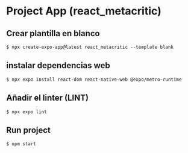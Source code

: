 # Project App (react_metacritic)

## Crear plantilla en blanco
    $ npx create-expo-app@latest react_metacritic --template blank

## instalar dependencias web
    $ npx expo install react-dom react-native-web @expo/metro-runtime

## Añadir el linter (LINT)
    $ npx expo lint

## Run project
    $ npm start